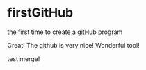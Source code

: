 # firstGitHub
the first time to create a gitHub program

Great! The github is very nice!
Wonderful tool!

test merge!
